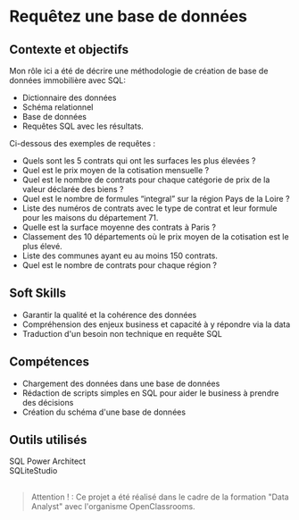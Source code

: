 # Requêtez une base de données

## Contexte et objectifs

Mon rôle ici a été de décrire une méthodologie de création de base de données immobilière avec SQL:  
- Dictionnaire des données  
- Schéma relationnel  
- Base de données  
- Requêtes SQL avec les résultats.

Ci-dessous des exemples de requêtes :  
- Quels sont les 5 contrats qui ont les surfaces les plus élevées ?  
- Quel est le prix moyen de la cotisation mensuelle ?  
- Quel est le nombre de contrats pour chaque catégorie de prix de la valeur déclarée des biens ?  
- Quel est le nombre de formules “integral” sur la région Pays de la Loire ?  
- Liste des numéros de contrats avec le type de contrat et leur formule pour les maisons du département 71.  
- Quelle est la surface moyenne des contrats à Paris ?  
- Classement des 10 départements où le prix moyen de la cotisation est le plus élevé.  
- Liste des communes ayant eu au moins 150 contrats.  
- Quel est le nombre de contrats pour chaque région ?  

## Soft Skills
- Garantir la qualité et la cohérence des données  
- Compréhension des enjeux business et capacité à y répondre via la data  
- Traduction d'un besoin non technique en requête SQL  

## Compétences
- Chargement des données dans une base de données  
- Rédaction de scripts simples en SQL pour aider le business à prendre des décisions  
- Création du schéma d'une base de données 

## Outils utilisés
SQL Power Architect  
SQLiteStudio  

## 
>Attention ! : Ce projet a été réalisé dans le cadre de la formation "Data Analyst" avec l'organisme OpenClassrooms.

